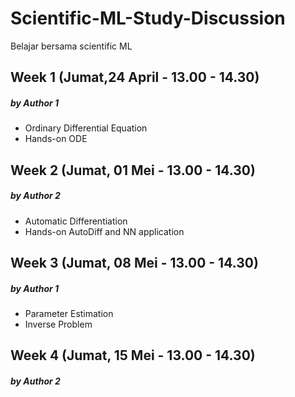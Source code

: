 # Scientific-ML-Study-Discussion
Belajar bersama scientific ML

## Week 1 (Jumat,24 April - 13.00 - 14.30) 
  ##### by Author 1
- Ordinary Differential Equation 
- Hands-on ODE

## Week 2 (Jumat, 01 Mei - 13.00 - 14.30)
  ##### by Author 2
- Automatic Differentiation
- Hands-on AutoDiff and NN application

## Week 3 (Jumat, 08 Mei - 13.00 - 14.30)
  ##### by Author 1
- Parameter Estimation
- Inverse Problem

## Week 4 (Jumat, 15 Mei - 13.00 - 14.30)
  ##### by Author 2
